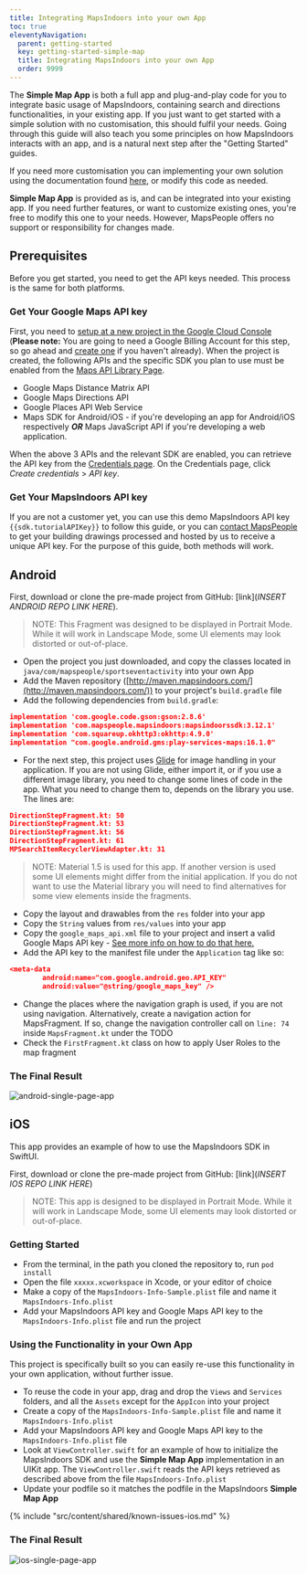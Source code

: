```yaml
---
title: Integrating MapsIndoors into your own App
toc: true
eleventyNavigation:
  parent: getting-started
  key: getting-started-simple-map
  title: Integrating MapsIndoors into your own App
  order: 9999
---
```


The **Simple Map App** is both a full app and plug-and-play code for you to integrate basic usage of MapsIndoors, containing search and directions functionalities, in your existing app. If you just want to get started with a simple solution with no customisation, this should fulfil your needs. Going through this guide will also teach you some principles on how MapsIndoors interacts with an app, and is a natural next step after the "Getting Started" guides.

If you need more customisation you can implementing your own solution using the documentation found [here]({{site.url}}/content/map/), or modify this code as needed.

**Simple Map App** is provided as is, and can be integrated into your existing app. If you need further features, or want to customize existing ones, you're free to modify this one to your needs. However, MapsPeople offers no support or responsibility for changes made.

## Prerequisites

Before you get started, you need to get the API keys needed. This process is the same for both platforms.

### Get Your Google Maps API key

First, you need to [setup at a new project in the Google Cloud Console](https://developers.google.com/maps/gmp-get-started) (**Please note:** You are going to need a Google Billing Account for this step, so go ahead and [create one](https://cloud.google.com/billing/docs/how-to/manage-billing-account#create_a_new_billing_account) if you haven't already). When the project is created, the following APIs and the specific SDK you plan to use must be enabled from the [Maps API Library Page](https://console.cloud.google.com/apis/library?filter=category:maps).

* Google Maps Distance Matrix API
* Google Maps Directions API
* Google Places API Web Service
* Maps SDK for Android/iOS - if you're developing an app for Android/iOS respectively **_OR_** Maps JavaScript API if you're developing a web application.

When the above 3 APIs and the relevant SDK are enabled, you can retrieve the API key from the [Credentials page](https://console.cloud.google.com/project/_/apiui/credential). On the Credentials page, click _Create credentials_ > _API key_.

### Get Your MapsIndoors API key

If you are not a customer yet, you can use this demo MapsIndoors API key `{{sdk.tutorialAPIKey}}` to follow this guide, or you can [contact MapsPeople](https://resources.mapspeople.com/contact-us) to get your building drawings processed and hosted by us to receive a unique API key. For the purpose of this guide, both methods will work.

## Android

First, download or clone the pre-made project from GitHub: [link](_INSERT ANDROID REPO LINK HERE_).

> NOTE: This Fragment was designed to be displayed in Portrait Mode. While it will work in Landscape Mode, some UI elements may look distorted or out-of-place.

* Open the project you just downloaded, and copy the classes located in `java/com/mapspeople/sportseventactivity` into your own App
* Add the Maven repository ([http://maven.mapsindoors.com/](http://maven.mapsindoors.com/)) to your project's `build.gradle` file
* Add the following dependencies from `build.gradle`:

```json
implementation 'com.google.code.gson:gson:2.8.6'
implementation 'com.mapspeople.mapsindoors:mapsindoorssdk:3.12.1'
implementation 'com.squareup.okhttp3:okhttp:4.9.0'
implementation "com.google.android.gms:play-services-maps:16.1.0"
```

* For the next step, this project uses [Glide](https://bumptech.github.io/glide/) for image handling in your application. If you are not using Glide, either import it, or if you use a different image library, you need to change some lines of code in the app. What you need to change them to, depends on the library you use. The lines are:

```json
DirectionStepFragment.kt: 50
DirectionStepFragment.kt: 53
DirectionStepFragment.kt: 56
DirectionStepFragment.kt: 61
MPSearchItemRecyclerViewAdapter.kt: 31
```

> NOTE: Material 1.5 is used for this app. If another version is used some UI elements might differ from the initial application. If you do not want to use the Material library you will need to find alternatives for some view elements inside the fragments.

* Copy the layout and drawables from the `res` folder into your app
* Copy the `String` values from `res/values` into your app
* Copy the `google_maps_api.xml` file to your project and insert a valid Google Maps API key - [See more info on how to do that here.]({{site.url}}/content/getting-started/android/prerequisites/)
* Add the API key to the manifest file under the `Application` tag like so:

```json
<meta-data
        android:name="com.google.android.geo.API_KEY"
        android:value="@string/google_maps_key" />
```

* Change the places where the navigation graph is used, if you are not using navigation. Alternatively, create a navigation action for MapsFragment. If so, change the navigation controller call on `line: 74` inside `MapsFragment.kt` under the TODO
* Check the `FirstFragment.kt` class on how to apply User Roles to the map fragment

### The Final Result

![android-single-page-app](/assets/single-page-app/Android_Single_Page_App.png)

## iOS

This app provides an example of how to use the MapsIndoors SDK in SwiftUI.

First, download or clone the pre-made project from GitHub: [link](_INSERT IOS REPO LINK HERE_)

> NOTE: This app is designed to be displayed in Portrait Mode. While it will work in Landscape Mode, some UI elements may look distorted or out-of-place.

### Getting Started

* From the terminal, in the path you cloned the repository to, run `pod install`
* Open the file `xxxxx.xcworkspace` in Xcode, or your editor of choice
* Make a copy of the `MapsIndoors-Info-Sample.plist` file and name it `MapsIndoors-Info.plist`
* Add your MapsIndoors API key and Google Maps API key to the `MapsIndoors-Info.plist` file and run the project

### Using the Functionality in your Own App

This project is specifically built so you can easily re-use this functionality in your own application, without further issue.

* To reuse the code in your app, drag and drop the `Views` and `Services` folders, and all the `Assets` except for the `AppIcon` into your project
* Create a copy of the `MapsIndoors-Info-Sample.plist` file and name it `MapsIndoors-Info.plist`
* Add your MapsIndoors API key and Google Maps API key to the `MapsIndoors-Info.plist` file
* Look at `ViewController.swift` for an example of how to initialize the MapsIndoors SDK and use the **Simple Map App** implementation in an UIKit app. The `ViewController.swift` reads the API keys retrieved as described above from the file `MapsIndoors-Info.plist`
* Update your podfile so it matches the podfile in the MapsIndoors **Simple Map App**

<!-- Known Issues -->
{% include "src/content/shared/known-issues-ios.md" %}

### The Final Result

![ios-single-page-app](/assets/single-page-app/iOS_Single_Page_App.png)
